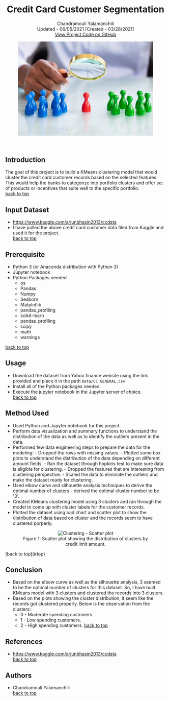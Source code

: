 <a name="top">   </a>
<h1 align="center">Credit Card Customer Segmentation</h1>
<p align="center">
  Chandramouli Yalamanchili  
  <br/>Updated - 06/05/2021 [Created - 03/28/2021]
  <br/>
  <a href="https://github.com/chandu85/data-science/tree/main/Project%208%20-%20Credit%20Card%20Customer%20Segmentation" target="_blank">
    View Project Code on GitHub
  </a>
</p>

<figure>
    <center><img src="../images/customer-segmentation.jpeg" alt="Credit Card Customer Segmentation"/></center>
</figure>  
<br/>

## Introduction
The goal of this project is to build a KMeans clustering model that would cluster the credit card customer records based on the selected features. This would help the banks to categorize into portfolio clusters and offer set of products or incentives that suite well to the specific portfolio.   
[back to top](#top)

## Input Dataset
- <a href="https://www.kaggle.com/arjunbhasin2013/ccdata" taget="_blank">https://www.kaggle.com/arjunbhasin2013/ccdata</a>
- I have pulled the above credit card customer data filed from Kaggle and used it for the project.  
[back to top](#top)

## Prerequisite
- Python 3 (or Anaconda distribution with Python 3)
- Jupyter notebook
- Python Packages needed
    - os
    - Pandas
    - Numpy
    - Seaborn
    - Matplotlib
    - pandas_profiling
    - scikit-learn
    - pandas_profiling
    - scipy 
    - math
    - warnings

[back to top](#top)

## Usage
- Download the dataset from Yahoo finance website using the link provided and place it in the path `Data/CC GENERAL.csv`
- Install all of the Python packages needed.
- Execute the jupyter notebook in the Jupyter server of choice.  
[back to top](#top)

## Method Used
- Used Python and Jupyter notebook for this project.
- Perform data visualization and summary functions to understand the distribution of the data as well as to identify the outliers present in the data.
- Performed few data engineering steps to prepare the data for the modeling:
        - Dropped the rows with missing values.
        - Plotted some box plots to understand the distribution of the data depending on different amount fields.
        - Ran the dataset through hopkins test to make sure data is eligible for clustering.
        - Dropped the features that are interesting from clustering perspective.
        - Scaled the data to eliminate the outliers and make the dataset ready for clustering.
- Used elbow curve and silhouette analysis techniques to derive the optimal number of clusters - derived the optimal cluster number to be '3'.
- Created KMeans clustering model using 3 clusters and ran through the model to come up with cluster labels for the customer records.
- Plotted the dataset using bad chart and scatter plot to show the distribution of data based on cluster and the records seem to have clustered porperly.  
<figure>
  <center>
    <img href="./Images/Cluster-scatterPlot.png" alt="Clustering - Scatter plot"/>
  </center>
  <figcaption align="center">Figure 1: Scatter plot showing the distribution of clusters by credit limit amount.</figcaption>
</figure>  
[back to top](#top)

## Conclusion
- Based on the elbow curve as well as the silhouette analysis, 3 seemed to be the optimal number of clusters for this dataset. So, I have built KMeans model with 3 clusters and clustered the records into 3 clusters.
- Based on the plots showing the cluster distribution, it seem like the records got clustered properly. Below is the observation from the clusters:
    - 0 - Moderate spending customers.
    - 1 - Low spending customers.
    - 2 - High spending customers. 
[back to top](#top)

## References
- <a href="https://www.kaggle.com/arjunbhasin2013/ccdata" target="_blank">https://www.kaggle.com/arjunbhasin2013/ccdata</a>  
[back to top](#top)

## Authors
- Chandramouli Yalamanchili  
[back to top](#top)

